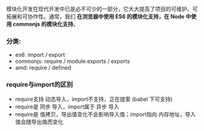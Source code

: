 模块化开发在现代开发中已是必不可少的一部分，它大大提高了项目的可维护、可拓展和可协作性。通常，我们 **在浏览器中使用 ES6 的模块化支持，在 Node 中使用 commonjs 的模块化支持**。

### 分类:

- es6: import / export
- commonjs: require / module.exports / exports
- amd: require / defined

### require与import的区别

- require支持 动态导入，import不支持，正在提案 (babel 下可支持)
- require是 同步 导入，import属于 异步 导入
- require是 值拷贝，导出值变化不会影响导入值；import指向 内存地址，导入值会随导出值而变化
